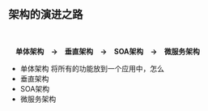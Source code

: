 ## 架构的演进之路
<br/>

&emsp;**单体架构&emsp;->&emsp;垂直架构&emsp;->&emsp;SOA架构&emsp;->&emsp;微服务架构**
<br/>
- 单体架构
 将所有的功能放到一个应用中，怎么
- 垂直架构
- SOA架构
- 微服务架构
